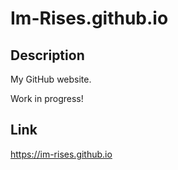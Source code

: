 # Im-Rises.github.io

## Description

My GitHub website.  

Work in progress!  

## Link

<https://im-rises.github.io>
